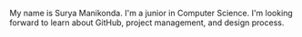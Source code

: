 My name is Surya Manikonda. I'm a junior in Computer Science. I'm looking forward to learn about GitHub, project management, and design process.
